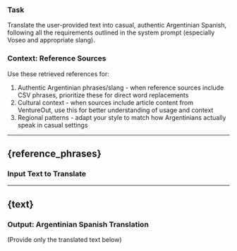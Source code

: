 ### Task
Translate the user-provided text into casual, authentic Argentinian Spanish, following all the requirements outlined in the system prompt (especially Voseo and appropriate slang).

### Context: Reference Sources
Use these retrieved references for:
1. Authentic Argentinian phrases/slang - when reference sources include CSV phrases, prioritize these for direct word replacements
2. Cultural context - when sources include article content from VentureOut, use this for better understanding of usage and context
3. Regional patterns - adapt your style to match how Argentinians actually speak in casual settings

---
{reference_phrases}
---

### Input Text to Translate
---
{text}
---

### Output: Argentinian Spanish Translation
(Provide only the translated text below) 